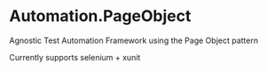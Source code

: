 # Automation.PageObject
Agnostic Test Automation Framework using the Page Object pattern

Currently supports selenium + xunit
